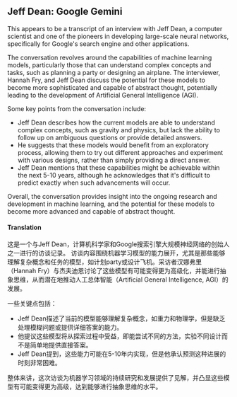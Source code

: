 ## Jeff Dean: Google Gemini

This appears to be a transcript of an interview with Jeff Dean, a computer scientist and one of the pioneers in developing large-scale neural networks, specifically for Google's search engine and other applications.

The conversation revolves around the capabilities of machine learning models, particularly those that can understand complex concepts and tasks, such as planning a party or designing an airplane. The interviewer, Hannah Fry, and Jeff Dean discuss the potential for these models to become more sophisticated and capable of abstract thought, potentially leading to the development of Artificial General Intelligence (AGI).

Some key points from the conversation include:

* Jeff Dean describes how the current models are able to understand complex concepts, such as gravity and physics, but lack the ability to follow up on ambiguous questions or provide detailed answers.
* He suggests that these models would benefit from an exploratory process, allowing them to try out different approaches and experiment with various designs, rather than simply providing a direct answer.
* Jeff Dean mentions that these capabilities might be achievable within the next 5-10 years, although he acknowledges that it's difficult to predict exactly when such advancements will occur.

Overall, the conversation provides insight into the ongoing research and development in machine learning, and the potential for these models to become more advanced and capable of abstract thought.

#### Translation 

<document>
这是一个与Jeff Dean，计算机科学家和Google搜索引擎大规模神经网络的创始人之一进行的访谈记录。
访谈内容围绕机器学习模型的能力展开，尤其是那些能够理解复杂概念和任务的模型，如计划party或设计飞机。采访者汉娜弗里（Hannah Fry）与杰夫迪恩讨论了这些模型有可能变得更为高级化，并能进行抽象思维，从而潜在地推动人工总体智能（Artificial General Intelligence, AGI）的发展。

一些关键点包括：

*   Jeff Dean描述了当前的模型能够理解复杂概念，如重力和物理学，但是缺乏处理模糊问题或提供详细答案的能力。
*  他提议这些模型将从探索过程中受益，即能尝试不同的方法，实验不同设计而不是简单地提供直接答案。
*   Jeff Dean提到，这些能力可能在5-10年内实现，但是他承认预测这种进展的时刻非常困难。

整体来讲，这次访谈为机器学习领域的持续研究和发展提供了见解，并凸显这些模型有可能变得更为高级，达到能够进行抽象思维的水平。
</document>